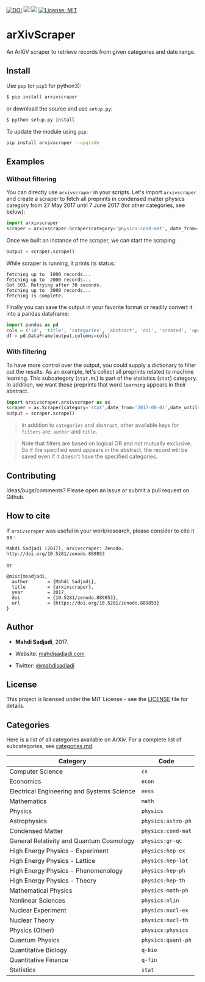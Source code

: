[![DOI](https://zenodo.org/badge/DOI/10.5281/zenodo.889853.svg)](https://doi.org/10.5281/zenodo.889853)
![](https://github.com/mahdisadjadi/arxivscraper/workflows/CI/badge.svg)
![](https://github.com/mahdisadjadi/arxivscraper/workflows/Publish%20to%20PyPi/badge.svg)
[![License: MIT](https://img.shields.io/badge/License-MIT-yellow.svg)](https://opensource.org/licenses/MIT)

# arXivScraper
An ArXiV scraper to retrieve records from given categories and date range.

## Install

Use `pip` (or `pip3` for python3):

```bash
$ pip install arxivscraper
```

or download the source and use `setup.py`:

```bash
$ python setup.py install
```

To update the module using `pip`:
```bash
pip install arxivscraper --upgrade
```

## Examples

### Without filtering

You can directly use `arxivscraper` in your scripts. Let's import `arxivscraper`
and create a scraper to fetch all preprints in condensed matter physics category
from 27 May 2017 until 7 June 2017 (for other categories, see below):

```python
import arxivscraper
scraper = arxivscraper.Scraper(category='physics:cond-mat', date_from='2017-05-27',date_until='2017-06-07')
```
Once we built an instance of the scraper, we can start the scraping:

```python
output = scraper.scrape()
```
While scraper is running, it prints its status:

```
fetching up to  1000 records...
fetching up to  2000 records...
Got 503. Retrying after 30 seconds.
fetching up to  3000 records...
fetching is complete.
```

Finally you can save the output in your favorite format or readily convert it into a pandas dataframe:
```python
import pandas as pd
cols = ('id', 'title', 'categories', 'abstract', 'doi', 'created', 'updated', 'authors')
df = pd.DataFrame(output,columns=cols)
```

### With filtering
To have more control over the output, you could supply a dictionary to filter out the results. As an example, let's collect all preprints related to machine learning. This subcategory (`stat.ML`) is part of the statistics (`stat`) category. In addition, we want those preprints that word `learning` appears in their abstract.

```python
import arxivscraper.arxivscraper as ax
scraper = ax.Scraper(category='stat',date_from='2017-08-01',date_until='2017-08-10',t=10, filters={'categories':['stat.ml'],'abstract':['learning']})
output = scraper.scrape()
```

> In addition to `categories` and `abstract`, other available keys for `filters` are: `author` and `title`.

> Note that filters are based on logical OR and not mutually exclusive. So if the specified word appears in the abstract,
the record will be saved even if it doesn't have the specified categories.

## Contributing
Ideas/bugs/comments? Please open an issue or submit a pull request on Github.

## How to cite
If `arxivscraper` was useful in your work/research, please consider to cite it as :
```
Mahdi Sadjadi (2017). arxivscraper: Zenodo. http://doi.org/10.5281/zenodo.889853
```

or
```
@misc{msadjadi,
  author       = {Mahdi Sadjadi},
  title        = {arxivscraper},
  year         = 2017,
  doi          = {10.5281/zenodo.889853},
  url          = {https://doi.org/10.5281/zenodo.889853}
}
```

## Author
* **Mahdi Sadjadi**, 2017.

* Website: [mahdisadjadi.com](http://mahdisadjadi.com)

* Twitter: [@mahdisadjadi](http://twitter.com/MahdiSadjadi)

## License
This project is licensed under the MIT License - see the [LICENSE](LICENSE) file for details.

## Categories
Here is a list of all categories available on ArXiv. For a complete list of subcategories, see [categories.md](categories.md).

| Category | Code |
| --- | --- |
| Computer Science | `cs` |
| Economics | `econ` |
| Electrical Engineering and Systems Science | `eess` |
| Mathematics | `math` |
| Physics | `physics` |
| Astrophysics | `physics:astro-ph` |
| Condensed Matter | `physics:cond-mat` |
| General Relativity and Quantum Cosmology | `physics:gr-qc` |
| High Energy Physics - Experiment | `physics:hep-ex` |
| High Energy Physics - Lattice | `physics:hep-lat` |
| High Energy Physics - Phenomenology | `physics:hep-ph` |
| High Energy Physics - Theory | `physics:hep-th` |
| Mathematical Physics | `physics:math-ph` |
| Nonlinear Sciences | `physics:nlin` |
| Nuclear Experiment | `physics:nucl-ex` |
| Nuclear Theory | `physics:nucl-th` |
| Physics (Other) | `physics:physics` |
| Quantum Physics | `physics:quant-ph` |
| Quantitative Biology | `q-bio` |
| Quantitative Finance | `q-fin` |
| Statistics | `stat` |

